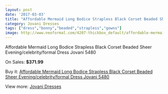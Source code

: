 ```yaml
---
layout: post
date: '2017-03-03'
title: "Affordable Mermaid Long Bodice Strapless Black Corset Beaded Sheer Evening/celebrity/formal Dress Jovani 5480"
category: Jovani Dresses
tags: ["dress","bonny","beaded","strapless","gowns"]
image: http://www.neoformal.com/4207-thickbox_default/affordable-mermaid-long-bodice-strapless-black-corset-beaded-sheer-evening-celebrity-formal-dress-jovani-5480.jpg
---
```

Affordable Mermaid Long Bodice Strapless Black Corset Beaded Sheer Evening/celebrity/formal Dress Jovani 5480

On Sales: **$371.99**
<a href="https://www.neoformal.com/en/jovani-dresses/1571-affordable-mermaid-long-bodice-strapless-black-corset-beaded-sheer-evening-celebrity-formal-dress-jovani-5480.html"><amp-img layout="responsive" width="600" height="600" src="//www.neoformal.com/4207-thickbox_default/affordable-mermaid-long-bodice-strapless-black-corset-beaded-sheer-evening-celebrity-formal-dress-jovani-5480.jpg" alt="Affordable Mermaid Long Bodice Strapless Black Corset Beaded Sheer Evening/celebrity/formal Dress Jovani 5480 0" /></a>
<a href="https://www.neoformal.com/en/jovani-dresses/1571-affordable-mermaid-long-bodice-strapless-black-corset-beaded-sheer-evening-celebrity-formal-dress-jovani-5480.html"><amp-img layout="responsive" width="600" height="600" src="//www.neoformal.com/4208-thickbox_default/affordable-mermaid-long-bodice-strapless-black-corset-beaded-sheer-evening-celebrity-formal-dress-jovani-5480.jpg" alt="Affordable Mermaid Long Bodice Strapless Black Corset Beaded Sheer Evening/celebrity/formal Dress Jovani 5480 1" /></a>

Buy it: [Affordable Mermaid Long Bodice Strapless Black Corset Beaded Sheer Evening/celebrity/formal Dress Jovani 5480](https://www.neoformal.com/en/jovani-dresses/1571-affordable-mermaid-long-bodice-strapless-black-corset-beaded-sheer-evening-celebrity-formal-dress-jovani-5480.html "Affordable Mermaid Long Bodice Strapless Black Corset Beaded Sheer Evening/celebrity/formal Dress Jovani 5480")

View more: [Jovani Dresses](https://www.neoformal.com/en/15-jovani-dresses "Jovani Dresses")